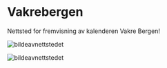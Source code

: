 # Vakrebergen
Nettsted for fremvisning av kalenderen Vakre Bergen! 

![bildeavnettstedet](https://github.com/h181221/Vakrebergen/blob/master/Vakre.JPG?raw=true)

![bildeavnettstedet](https://github.com/h181221/Vakrebergen/blob/master/Capture.JPG?raw=true)
